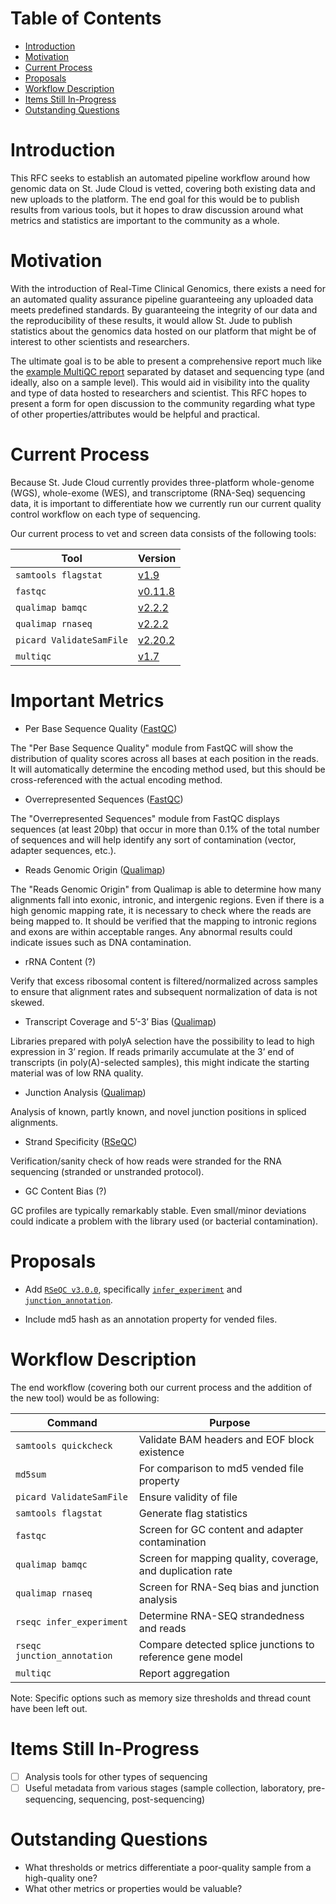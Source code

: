# Table of Contents <!-- omit in toc -->

- [Introduction](#Introduction)
- [Motivation](#Motivation)
- [Current Process](#Current-Process)
- [Proposals](#Proposals)
- [Workflow Description](#Workflow-Description)
- [Items Still In-Progress](#Items-Still-In-Progress)
- [Outstanding Questions](#Outstanding-Questions)

# Introduction

This RFC seeks to establish an automated pipeline workflow around how genomic data on St. Jude Cloud is vetted, covering both existing data and new uploads to the platform. The end goal for this would be to publish results from various tools, but it hopes to draw discussion around what metrics and statistics are important to the community as a whole.

# Motivation

With the introduction of Real-Time Clinical Genomics, there exists a need for an automated quality assurance pipeline guaranteeing any uploaded data meets predefined standards. By guaranteeing the integrity of our data and the reproducibility of these results, it would allow St. Jude to publish statistics about the genomics data hosted on our platform that might be of interest to other scientists and researchers.

The ultimate goal is to be able to present a comprehensive report much like the [example MultiQC report](https://multiqc.info/examples/rna-seq/multiqc_report.html) separated by dataset and sequencing type (and ideally, also on a sample level). This would aid in visibility into the quality and type of data hosted to researchers and scientist. This RFC hopes to present a form for open discussion to the community regarding what type of other properties/attributes would be helpful and practical.

# Current Process

Because St. Jude Cloud currently provides three-platform whole-genome (WGS), whole-exome (WES), and transcriptome (RNA-Seq) sequencing data, it is important to differentiate how we currently run our current quality control workflow on each type of sequencing.

Our current process to vet and screen data consists of the following tools:

| Tool                     | Version   |
| ------------------------ | --------- |
| `samtools flagstat`      | [v1.9]    |
| `fastqc`                 | [v0.11.8] |
| `qualimap bamqc`         | [v2.2.2]  |
| `qualimap rnaseq`        | [v2.2.2]  |
| `picard ValidateSamFile` | [v2.20.2] |
| `multiqc`                | [v1.7]    |

[v1.9]: http://www.htslib.org/doc/samtools.html
[v0.11.8]: https://www.bioinformatics.babraham.ac.uk/projects/fastqc/
[v2.2.2]: http://qualimap.bioinfo.cipf.es/doc_html/command_line.html
[v2.20.2]: https://software.broadinstitute.org/gatk/documentation/tooldocs/4.1.2.0/picard_sam_ValidateSamFile.php
[v1.7]: https://multiqc.info/

# Important Metrics

- Per Base Sequence Quality ([FastQC](https://www.bioinformatics.babraham.ac.uk/projects/fastqc/Help/3%20Analysis%20Modules/2%20Per%20Base%20Sequence%20Quality.html))

The "Per Base Sequence Quality" module from FastQC will show the distribution of quality scores across all bases at each position in the reads. It will automatically determine the encoding method used, but this should be cross-referenced with the actual encoding method.

- Overrepresented Sequences ([FastQC](https://www.bioinformatics.babraham.ac.uk/projects/fastqc/Help/3%20Analysis%20Modules/2%20Per%20Base%20Sequence%20Quality.html))

The "Overrepresented Sequences" module from FastQC displays sequences (at least 20bp) that occur in more than 0.1% of the total number of sequences and will help identify any sort of contamination (vector, adapter sequences, etc.).

- Reads Genomic Origin ([Qualimap](http://qualimap.bioinfo.cipf.es/))

The "Reads Genomic Origin" from Qualimap is able to determine how many alignments fall into exonic, intronic, and intergenic regions. Even if there is a high genomic mapping rate, it is necessary to check where the reads are being mapped to. It should be verified that the mapping to intronic regions and exons are within acceptable ranges. Any abnormal results could indicate issues such as DNA contamination.

- rRNA Content (?)

Verify that excess ribosomal content is filtered/normalized across samples to ensure that alignment rates and subsequent normalization of data is not skewed.

- Transcript Coverage and 5’-3’ Bias ([Qualimap](http://qualimap.bioinfo.cipf.es/))

Libraries prepared with polyA selection have the possibility to lead to high expression in 3’ region. If reads primarily accumulate at the 3’ end of transcripts (in poly(A)-selected samples), this might indicate the starting material was of low RNA quality.

- Junction Analysis ([Qualimap](http://qualimap.bioinfo.cipf.es/))

Analysis of known, partly known, and novel junction positions in spliced alignments.

- Strand Specificity ([RSeQC](http://rseqc.sourceforge.net/))

Verification/sanity check of how reads were stranded for the RNA sequencing (stranded or unstranded protocol). 

- GC Content Bias (?)

GC profiles are typically remarkably stable. Even small/minor deviations could indicate a problem with the library used (or bacterial contamination).

# Proposals

- Add [`RSeQC v3.0.0`](http://rseqc.sourceforge.net), specifically [`infer_experiment`] and [`junction_annotation`].

[`infer_experiment`]: http://rseqc.sourceforge.net/#infer-experiment-py
[`junction_annotation`]: http://rseqc.sourceforge.net/#junction-annotation-py

- Include md5 hash as an annotation property for vended files.

# Workflow Description

The end workflow (covering both our current process and the addition of the new tool) would be as following:

| Command                     | Purpose                                                    |
| --------------------------- | ---------------------------------------------------------- |
| `samtools quickcheck`       | Validate BAM headers and EOF block existence               |
| `md5sum`                    | For comparison to md5 vended file property                 |
| `picard ValidateSamFile`    | Ensure validity of file                                    |
| `samtools flagstat`         | Generate flag statistics                                   |
| `fastqc`                    | Screen for GC content and adapter contamination            |
| `qualimap bamqc`            | Screen for mapping quality, coverage, and duplication rate |
| `qualimap rnaseq`           | Screen for RNA-Seq bias and junction analysis              |
| `rseqc infer_experiment`    | Determine RNA-SEQ strandedness and reads                   |
| `rseqc junction_annotation` | Compare detected splice junctions to reference gene model  |
| `multiqc`                   | Report aggregation                                         |

Note: Specific options such as memory size thresholds and thread count have been left out.

# Items Still In-Progress

- [ ] Analysis tools for other types of sequencing
- [ ] Useful metadata from various stages (sample collection, laboratory, pre-sequencing, sequencing, post-sequencing)

# Outstanding Questions

- What thresholds or metrics differentiate a poor-quality sample from a high-quality one?
- What other metrics or properties would be valuable?

